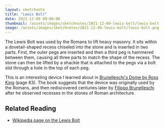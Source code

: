 ```yaml
---
layout: sketchnote
title: "Lewis Bolt"
date: 2021-12-09 00:00:00
thumbnail: /assets/images/sketchnotes/2021-12-09-lewis-bolt/lewis-bolt-thumbnail.png
image: /assets/images/sketchnotes/2021-12-09-lewis-bolt/lewis-bolt.png
---
```


The Lewis Bolt was used by the Romans to lift heavy masonry. It sits within a dovetail-shaped recess chiseled into
the stone and is inserted in two parts. First, the outer pegs are inserted and then a third peg is hammered between them,
causing all three parts to match the shape of the recess. The stone can then be lifted by a shackle that is attached
to the pegs via a bolt slid through a hole in the top of each peg.

This is an interesting device I learned about in [Brunelleschi's Dome by Ross King](https://www.goodreads.com/book/show/6050499-brunelleschi-s-dome) (page 63). The 
book suggests that the device was originally used by the Romans, and then rediscovered centuries later by [Filippo Brunelleschi](https://en.wikipedia.org/wiki/Filippo_Brunelleschi) 
after he observed recesses in the stones of Roman architecture.    

## Related Reading

- [Wikipedia page on the Lewis Bolt](https://en.wikipedia.org/wiki/Lewis_(lifting_appliance))

